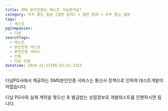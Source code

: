```yaml
---
title: SMS 본인인증도 테스트 가능한가요?
category: 자주 묻는 질문 (일반 문의) > 일반 문의 > 자주 묻는 질문
tags:
  - 테스트
pgCompanies:
  - 다날
searchTags:
  - 테스트
  - 본인인증 테스트
  - 본인인증 서비스
  - 인증
  - 다날 인증
datetime: 2024-11-11T05:53:52.332Z
---
```


다날PG사에서 제공하는 SMS본인인증 서비스는 통신사 정책으로 인하여 테스트개발이 어렵습니다.

다날 PG사와 실제 계약을 맺으신 후 발급받는 상점정보로 개발테스트를 진행하시면 됩니다.

<Callout title="본인인증 서비스 종류 보러가기 ↗" />
